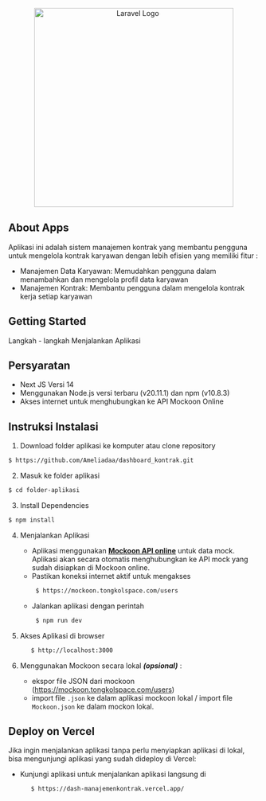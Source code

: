 <p align="center"><a href="https://nextjs.org/" target="_blank"><img src="https://images.prismic.io/turing/652ec31afbd9a45bcec81965_Top_Features_in_Next_js_13_7f9a32190f.webp?auto=format,compress" width="400" alt="Laravel Logo"></a></p>

## About Apps

Aplikasi ini adalah sistem manajemen kontrak yang membantu pengguna untuk mengelola kontrak karyawan dengan lebih efisien yang memiliki fitur : 

- Manajemen Data Karyawan: Memudahkan pengguna dalam menambahkan dan mengelola profil data karyawan
- Manajemen Kontrak: Membantu pengguna dalam mengelola kontrak kerja setiap karyawan

## Getting Started
Langkah - langkah Menjalankan Aplikasi

## Persyaratan

- Next JS Versi 14
- Menggunakan Node.js versi terbaru (v20.11.1) dan npm (v10.8.3)
- Akses internet untuk menghubungkan ke API Mockoon Online

## Instruksi Instalasi
1. Download folder aplikasi ke komputer atau clone repository
```bash
$ https://github.com/Ameliadaa/dashboard_kontrak.git 
```

2. Masuk ke folder aplikasi
```bash
$ cd folder-aplikasi
```

3. Install Dependencies
```bash
$ npm install
```

4. Menjalankan Aplikasi
   - Aplikasi menggunakan [**Mockoon API online**](https://mockoon.tongkolspace.com/users) untuk data mock. Aplikasi akan secara otomatis menghubungkan ke API mock yang sudah disiapkan di Mockoon online.
   - Pastikan koneksi internet  aktif untuk mengakses
     ```bash
      $ https://mockoon.tongkolspace.com/users
     ```
   - Jalankan aplikasi dengan perintah
     ```bash
      $ npm run dev
     ```
5. Akses Aplikasi di browser
   ```bash
      $ http://localhost:3000
   ```

6. Menggunakan Mockoon secara lokal <b><i>(opsional)</i></b> :
   - ekspor file JSON dari mockoon (https://mockoon.tongkolspace.com/users)
   - import file `.json` ke dalam aplikasi mockoon lokal / import file `Mockoon.json` ke dalam mockon lokal.
    
## Deploy on Vercel
Jika ingin menjalankan aplikasi tanpa perlu menyiapkan aplikasi di lokal, bisa mengunjungi aplikasi yang sudah dideploy di Vercel:

- Kunjungi aplikasi untuk menjalankan aplikasi langsung di
   ```bash
      $ https://dash-manajemenkontrak.vercel.app/ 
   ```






